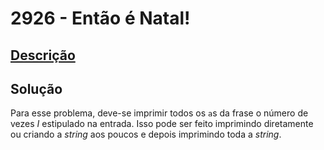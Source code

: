 # 2926 - Então é Natal!

## [Descrição](https://www.beecrowd.com.br/judge/pt/problems/view/2926)

## Solução

Para esse problema, deve-se imprimir todos os `a`s da frase o número de vezes $I$ estipulado na entrada. Isso pode ser feito imprimindo diretamente ou criando a _string_ aos poucos e depois imprimindo toda a _string_.